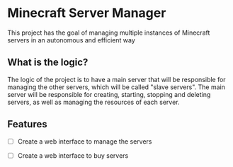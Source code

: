 # Minecraft Server Manager
This project has the goal of managing multiple instances of Minecraft servers in an autonomous and efficient way 

## What is the logic?
The logic of the project is to have a main server that will be responsible for managing the other servers, which will be called "slave servers". The main server will be responsible for creating, starting, stopping and deleting servers, as well as managing the resources of each server.

## Features
- [ ] Create a web interface to manage the servers
- [ ] Create a web interface to buy servers

